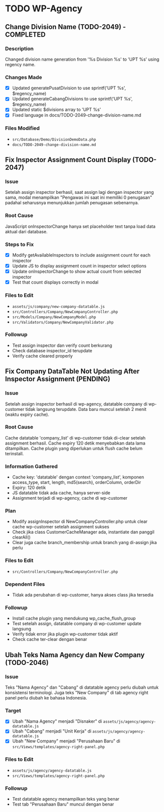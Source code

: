 # TODO WP-Agency

## Change Division Name (TODO-2049) - COMPLETED

### Description
Changed division name generation from '%s Division %s' to 'UPT %s' using regency name.

### Changes Made
- [x] Updated generatePusatDivision to use sprintf('UPT %s', $regency_name)
- [x] Updated generateCabangDivisions to use sprintf('UPT %s', $regency_name)
- [x] Updated static $divisions array to 'UPT %s'
- [x] Fixed language in docs/TODO-2049-change-division-name.md

### Files Modified
- `src/Database/Demo/DivisionDemoData.php`
- `docs/TODO-2049-change-division-name.md`

## Fix Inspector Assignment Count Display (TODO-2047)

### Issue
Setelah assign inspector berhasil, saat assign lagi dengan inspector yang sama, modal menampilkan "Pengawas ini saat ini memiliki 0 penugasan" padahal seharusnya menunjukkan jumlah penugasan sebenarnya.

### Root Cause
JavaScript onInspectorChange hanya set placeholder text tanpa load data aktual dari database.

### Steps to Fix
- [x] Modify getAvailableInspectors to include assignment count for each inspector
- [x] Update JS to display assignment count in inspector select options
- [x] Update onInspectorChange to show actual count from selected inspector
- [x] Test that count displays correctly in modal

### Files to Edit
- `assets/js/company/new-company-datatable.js`
- `src/Controllers/Company/NewCompanyController.php`
- `src/Models/Company/NewCompanyModel.php`
- `src/Validators/Company/NewCompanyValidator.php`

### Followup
- Test assign inspector dan verify count berkurang
- Check database inspector_id terupdate
- Verify cache cleared properly

## Fix Company DataTable Not Updating After Inspector Assignment (PENDING)

### Issue
Setelah assign inspector berhasil di wp-agency, datatable company di wp-customer tidak langsung terupdate. Data baru muncul setelah 2 menit (waktu expiry cache).

### Root Cause
Cache datatable 'company_list' di wp-customer tidak di-clear setelah assignment berhasil. Cache expiry 120 detik menyebabkan data lama ditampilkan. Cache plugin yang diperlukan untuk flush cache belum terinstall.

### Information Gathered
- Cache key: 'datatable' dengan context 'company_list', komponen access_type, start, length, md5(search), orderColumn, orderDir
- Expiry: 120 detik
- JS datatable tidak ada cache, hanya server-side
- Assignment terjadi di wp-agency, cache di wp-customer

### Plan
- Modify assignInspector di NewCompanyController.php untuk clear cache wp-customer setelah assignment sukses
- Check jika class CustomerCacheManager ada, instantiate dan panggil clearAll()
- Clear juga cache branch_membership untuk branch yang di-assign jika perlu

### Files to Edit
- `src/Controllers/Company/NewCompanyController.php`

### Dependent Files
- Tidak ada perubahan di wp-customer, hanya akses class jika tersedia

### Followup
- Install cache plugin yang mendukung wp_cache_flush_group
- Test setelah assign, datatable company di wp-customer update langsung
- Verify tidak error jika plugin wp-customer tidak aktif
- Check cache ter-clear dengan benar

## Ubah Teks Nama Agency dan New Company (TODO-2046)

### Issue
Teks "Nama Agency" dan "Cabang" di datatable agency perlu diubah untuk konsistensi terminologi.
Juga teks "New Company" di tab agency right panel perlu diubah ke bahasa Indonesia.

### Target
- [x] Ubah "Nama Agency" menjadi "Disnaker" di `assets/js/agency/agency-datatable.js`
- [x] Ubah "Cabang" menjadi "Unit Kerja" di `assets/js/agency/agency-datatable.js`
- [x] Ubah "New Company" menjadi "Perusahaan Baru" di `src/Views/templates/agency-right-panel.php`

### Files to Edit
- `assets/js/agency/agency-datatable.js`
- `src/Views/templates/agency-right-panel.php`

### Followup
- Test datatable agency menampilkan teks yang benar
- Test tab "Perusahaan Baru" muncul dengan benar

